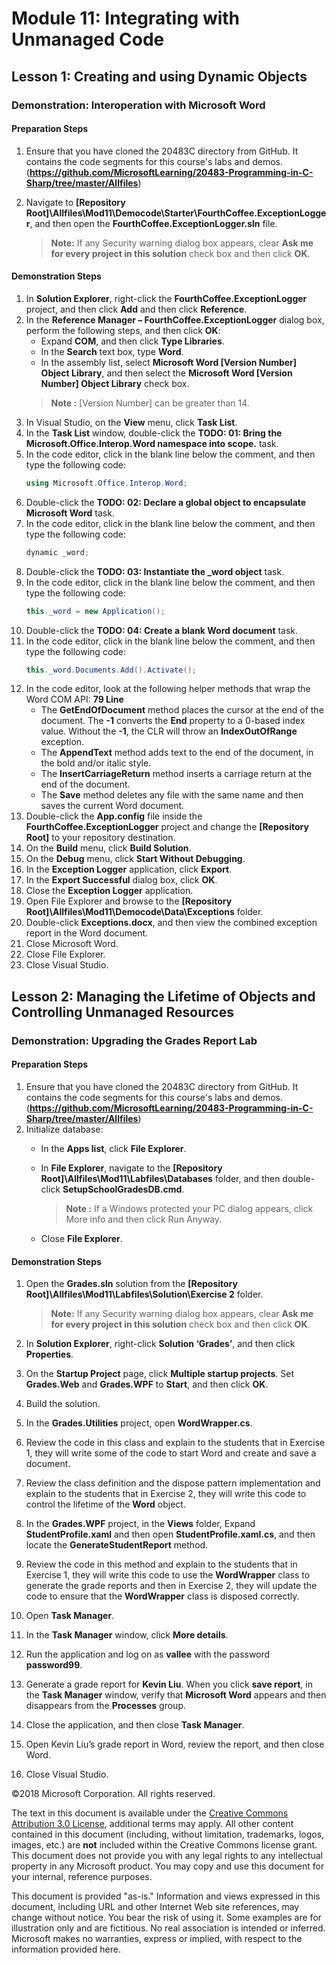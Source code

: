 
# Module 11: Integrating with Unmanaged Code

## Lesson 1: Creating and using Dynamic Objects

### Demonstration: Interoperation with Microsoft Word

#### Preparation Steps

1. Ensure that you have cloned the 20483C directory from GitHub. It contains the code segments for this course's labs and demos. (**https://github.com/MicrosoftLearning/20483-Programming-in-C-Sharp/tree/master/Allfiles**)
2. Navigate to **[Repository Root]\Allfiles\Mod11\Democode\Starter\FourthCoffee.ExceptionLogger**, and then open the **FourthCoffee.ExceptionLogger.sln** file.
    
    > **Note:** If any Security warning dialog box appears, clear **Ask me for every project in this solution** check box and then click **OK**.

#### Demonstration Steps

1. In **Solution Explorer**, right-click the **FourthCoffee.ExceptionLogger** project, and then click **Add** and then click **Reference**.
2. In the **Reference Manager – FourthCoffee.ExceptionLogger** dialog box, perform the following steps, and then click **OK**:
    - Expand **COM**, and then click **Type Libraries**.
    - In the **Search** text box, type **Word**.
    - In the assembly list, select **Microsoft Word [Version Number] Object Library**, and then select the **Microsoft Word [Version Number] Object Library** check box.
    > **Note :** [Version Number] can be greater than 14.
3. In Visual Studio, on the **View** menu, click **Task List**.
4. In the **Task List** window, double-click the **TODO: 01: Bring the Microsoft.Office.Interop.Word namespace into scope.** task.
5. In the code editor, click in the blank line below the comment, and then type the following code:
    ```cs
    using Microsoft.Office.Interop.Word;
    ```
6. Double-click the **TODO: 02: Declare a global object to encapsulate Microsoft Word** task.
7. In the code editor, click in the blank line below the comment, and then type the following code:
    ```cs
    dynamic _word;
    ```
8. Double-click the **TODO: 03: Instantiate the _word object** task.
9. In the code editor, click in the blank line below the comment, and then type the following code:
    ```cs
    this._word = new Application();
    ```
10. Double-click the **TODO: 04: Create a blank Word document** task.
11. In the code editor, click in the blank line below the comment, and then type the following code:
    ```cs
    this._word.Documents.Add().Activate();
    ```
12. In the code editor, look at the following helper methods that wrap the Word COM API: **79 Line**
    - The **GetEndOfDocument** method places the cursor at the end of the document. The **-1** converts the **End** property to a 0-based index value. Without the **-1**, the CLR will throw an **IndexOutOfRange** exception.
    - The **AppendText** method adds text to the end of the document, in the bold and/or italic style.
    - The **InsertCarriageReturn** method inserts a carriage return at the end of the document.
    - The **Save** method deletes any file with the same name and then saves the current Word document.
13. Double-click the **App.config** file inside the **FourthCoffee.ExceptionLogger** project and change the **[Repository Root]** to your repository destination.
14. On the **Build** menu, click **Build Solution**.
15. On the **Debug** menu, click **Start Without Debugging**.
16. In the **Exception Logger** application, click **Export**.
17. In the **Export Successful** dialog box, click **OK**.
18. Close the **Exception Logger** application.
19. Open File Explorer and browse to the **[Repository Root]\Allfiles\Mod11\Democode\Data\Exceptions** folder.
20. Double-click **Exceptions.docx**, and then view the combined exception report in the Word document.
21. Close Microsoft Word.
22. Close File Explorer.
23. Close Visual Studio.

## Lesson 2: Managing the Lifetime of Objects and Controlling Unmanaged Resources

### Demonstration: Upgrading the Grades Report Lab

#### Preparation Steps

1. Ensure that you have cloned the 20483C directory from GitHub. It contains the code segments for this course's labs and demos. (**https://github.com/MicrosoftLearning/20483-Programming-in-C-Sharp/tree/master/Allfiles**)
2. Initialize database:
    - In the **Apps list**, click **File Explorer**.
    - In **File Explorer**, navigate to the **[Repository Root]\Allfiles\Mod11\Labfiles\Databases** folder, and then double-click **SetupSchoolGradesDB.cmd**.
        
        >**Note :** If a Windows protected your PC dialog appears, click More info and then click Run Anyway.
    - Close **File Explorer**.

#### Demonstration Steps

1. Open the **Grades.sln** solution from the **[Repository Root]\Allfiles\Mod11\Labfiles\Solution\Exercise 2** folder.
    
    > **Note:** If any Security warning dialog box appears, clear **Ask me for every project in this solution** check box and then click **OK**.
2. In **Solution Explorer**, right-click **Solution ‘Grades’**, and then click **Properties**.
3. On the **Startup Project** page, click **Multiple startup projects**. Set **Grades.Web** and **Grades.WPF** to **Start**, and then click **OK**.
4. Build the solution.
5. In the **Grades.Utilities** project, open **WordWrapper.cs**.
6. Review the code in this class and explain to the students that in Exercise 1, they will write some of the code to start Word and create and save a document.
7. Review the class definition and the dispose pattern implementation and explain to the students that in Exercise 2, they will write this code to control the lifetime of the **Word** object.
8. In the **Grades.WPF** project, in the **Views** folder, Expand **StudentProfile.xaml** and then open **StudentProfile.xaml.cs**, and then locate the **GenerateStudentReport** method.
9. Review the code in this method and explain to the students that in Exercise 1, they will write this code to use the **WordWrapper** class to generate the grade reports and then in Exercise 2, they will update the code to ensure that the **WordWrapper** class is disposed correctly.
10. Open **Task Manager**.
11. In the **Task Manager** window, click **More details**.
12. Run the application and log on as **vallee** with the password **password99**.
13. Generate a grade report for **Kevin Liu**. When you click **save report**, in the **Task Manager** window, verify that **Microsoft Word** appears and then disappears from the **Processes** group.
14. Close the application, and then close **Task Manager**.
15. Open Kevin Liu’s grade report in Word, review the report, and then close Word.
16. Close Visual Studio.

©2018 Microsoft Corporation. All rights reserved.

The text in this document is available under the  [Creative Commons Attribution 3.0 License](https://creativecommons.org/licenses/by/3.0/legalcode), additional terms may apply. All other content contained in this document (including, without limitation, trademarks, logos, images, etc.) are  **not**  included within the Creative Commons license grant. This document does not provide you with any legal rights to any intellectual property in any Microsoft product. You may copy and use this document for your internal, reference purposes.

This document is provided &quot;as-is.&quot; Information and views expressed in this document, including URL and other Internet Web site references, may change without notice. You bear the risk of using it. Some examples are for illustration only and are fictitious. No real association is intended or inferred. Microsoft makes no warranties, express or implied, with respect to the information provided here.
